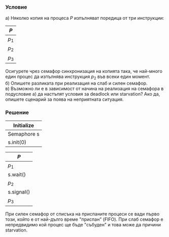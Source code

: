 ### Условие

а) Няколко копия на процеса $P$ изпълняват поредица от три инструкции:

| $P$   |
|-------|
| $p_1$ |
| $p_2$ |
| $p_3$ |

Осигурете чрез семафор синхронизация на копията така, че най-много един процес да изпълнява инструкция $p_2$ във всеки един момент. </br>
б) Опишете разликата при реализация на слаб и силен семафор. </br>
в) Възможно ли е в зависимост от начина на реализация на семафора в подусловие а) да настъпят условия за deadlock или starvation? Ако да, опишете сценарий за поява на неприятната
ситуация.

### Решение


| Initialize     |
| -------------- |
| Semaphore s |
| s.init(0)     |

| $P$        | 
|------------|
| $p_1$      |
| s.wait()   |
| $p_2$      |
| s.signal() |
| $p_3$      |

При силен семафор от списъка на приспаните процеси се вади първо този,
който е от най-дълго време "приспан" (FIFO). При слаб семафор е непредвидимо
кой процес ще бъде "събуден" и това може да причини starvation.